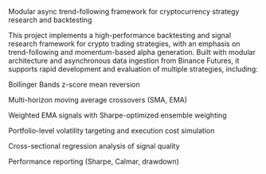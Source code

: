Modular async trend-following framework for cryptocurrency strategy research and backtesting

This project implements a high-performance backtesting and signal research framework for crypto trading strategies, with an emphasis on trend-following and momentum-based alpha generation. Built with modular architecture and asynchronous data ingestion from Binance Futures, it supports rapid development and evaluation of multiple strategies, including:

Bollinger Bands z-score mean reversion

Multi-horizon moving average crossovers (SMA, EMA)

Weighted EMA signals with Sharpe-optimized ensemble weighting

Portfolio-level volatility targeting and execution cost simulation

Cross-sectional regression analysis of signal quality

Performance reporting (Sharpe, Calmar, drawdown)

